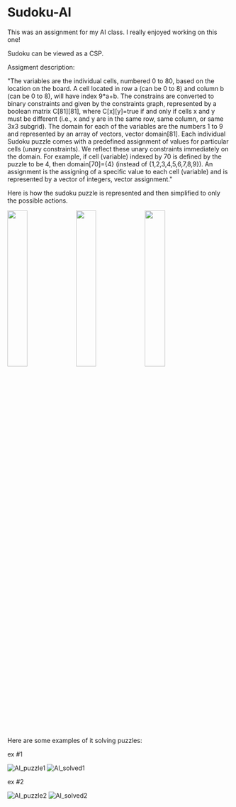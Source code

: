 # Sudoku-AI

This was an assignment for my AI class. I really enjoyed working on this one!


Sudoku can be viewed as a CSP.  

Assigment description:
  
  "The variables are the individual cells, numbered 0 to 80, based on the location on the board. A cell 
  located in row a (can be 0 to 8) and column b (can be 0 to 8), will have index 9*a+b. The constrains are converted to binary constraints and given by the constraints graph, represented by a boolean matrix C[81][81], where C[x][y]=true if and only if cells x and y must be different (i.e., x and y are in the same row, same column, or same 3x3 subgrid). The domain for each of the variables are the numbers 1 to 9 and represented by an array of vectors, vector<int> domain[81].  Each individual Sudoku puzzle comes with a predefined assignment of values for particular cells (unary constraints).  We reflect these unary constraints immediately on the domain.  For example, if cell (variable) indexed by 70 is defined by the puzzle to be 4, then domain[70]={4} (instead of {1,2,3,4,5,6,7,8,9}). An assignment is the assigning of a specific value to each cell (variable) and is represented by a vector of integers,  vector<int> assignment."
  
  
Here is how the sudoku puzzle is represented  and then simplified to only the possible actions.
  
<img src="https://user-images.githubusercontent.com/72853815/150280479-06733082-95a8-4a24-8125-7d8d2307a194.PNG" width="30%"></img> <img src="https://user-images.githubusercontent.com/72853815/150280424-5035e5de-dc0d-4e3e-918b-73445718e557.PNG" width="30%"></img> <img src="https://user-images.githubusercontent.com/72853815/150280433-0ee00650-fc52-4baf-b244-acb2ab089f2e.PNG" width="30%"></img> 

    
  
Here are some examples of it solving puzzles:
  
ex #1
  
![AI_puzzle1](https://user-images.githubusercontent.com/72853815/150278616-0e042ee2-1ee9-4ad9-9a2e-e9d954719cd5.PNG)
![AI_solved1](https://user-images.githubusercontent.com/72853815/150278622-0bf8ffa1-589a-4467-8b54-db4d98dc9859.PNG)
  
 
ex #2 
  
![AI_puzzle2](https://user-images.githubusercontent.com/72853815/150279052-2727d0ad-069a-42c6-8ae9-a06de03a74d7.PNG)
![AI_solved2](https://user-images.githubusercontent.com/72853815/150278919-fd5d7865-fc49-4852-ab7c-957ed21d7ab7.PNG)


  

